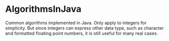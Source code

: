 # AlgorithmsInJava
Common algorithms implemented in Java. Only apply to integers for simplicity. But since integers can express other data type, such as character and formatted floating point numbers, it is still useful for many real cases.
